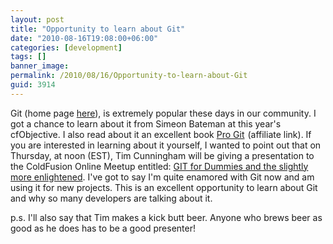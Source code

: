```yaml
---
layout: post
title: "Opportunity to learn about Git"
date: "2010-08-16T19:08:00+06:00"
categories: [development]
tags: []
banner_image: 
permalink: /2010/08/16/Opportunity-to-learn-about-Git
guid: 3914
---
```


Git (home page <a href="http://git-scm.com/">here</a>), is extremely popular these days in our community. I got a chance to learn about it from Simeon Bateman at this year's cfObjective. I also read about it an excellent book <a href="http://www.amazon.com/gp/product/1430218339?ie=UTF8&tag=raymondcamden-20&linkCode=as2&camp=1789&creative=9325&creativeASIN=1430218339">Pro Git</a><img src="http://www.assoc-amazon.com/e/ir?t=raymondcamden-20&l=as2&o=1&a=1430218339" width="1" height="1" border="0" alt="" style="border:none !important; margin:0px !important;" /> (affiliate link). If you are interested in learning about it yourself, I wanted to point out that on Thursday, at noon (EST), Tim Cunningham will be giving a presentation to the ColdFusion Online Meetup entitled: <a href="http://www.meetup.com/coldfusionmeetup/calendar/14438544/">GIT for Dummies and the slightly more enlightened</a>. I've got to say I'm quite enamored with Git now and am using it for new projects. This is an excellent opportunity to learn about Git and why so many developers are talking about it. 

p.s. I'll also say that Tim makes a kick butt beer. Anyone who brews beer as good as he does has to be a good presenter!